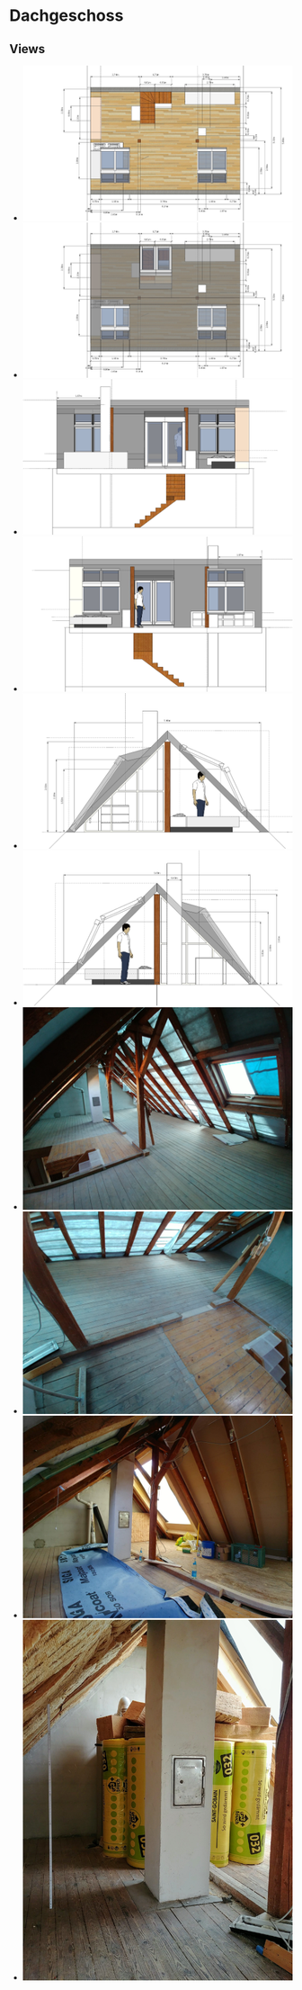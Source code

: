 # Dachgeschoss

## Views
- ![](/images.dachgeschoss/dachgeschoss.top.01.jpg)  
- ![](/images.dachgeschoss/dachgeschoss.top.02.jpg)  
- ![](/images.dachgeschoss/dachgeschoss.back.01.jpg)  
- ![](/images.dachgeschoss/dachgeschoss.front.01.jpg)  
- ![](/images.dachgeschoss/dachgeschoss.left.01.jpg)  
- ![](/images.dachgeschoss/dachgeschoss.right.01.jpg)  
- ![](/images.dachgeschoss/20190903.dachgeschoss.01.jpg)
- ![](/images.dachgeschoss/20190903.dachgeschoss.02.jpg)
- ![](/images.dachgeschoss/20190906.dachgeschoss.03.jpg)
- ![](/images.dachgeschoss/20190914.dachgeschoss.04.jpg)  
